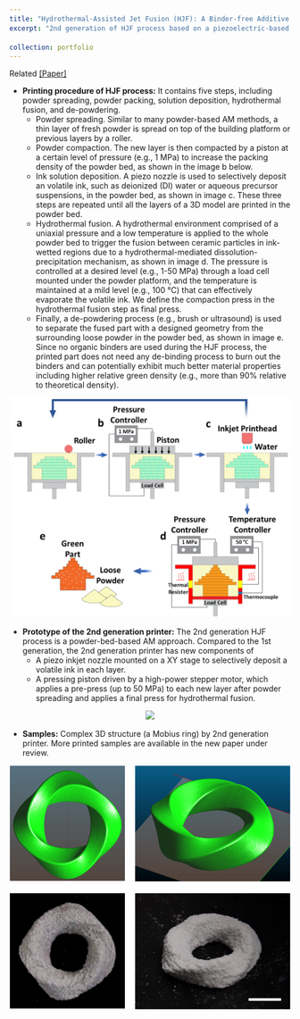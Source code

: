 ```yaml
---
title: "Hydrothermal-Assisted Jet Fusion (HJF): A Binder-free Additive Manufacturing Approach for Ceramics - 2nd Generation "
excerpt: "2nd generation of HJF process based on a piezoelectric-based inkjet printhead. Related [[Paper]](https://fanfeiuiowa.github.io/files/1-s2.0-S2351978920315687-main.pdf) and [[Patent]](https://patents.google.com/patent/US20210154742A1/en)<br/><img src='/images/2nd_gen_design_2.png' width='400'/>"

collection: portfolio
---
```

Related [[Paper]](https://fanfeiuiowa.github.io/files/1-s2.0-S2351978920315687-main.pdf)<br/>
* **Printing procedure of HJF process:** It contains five steps, including powder spreading, powder packing, solution deposition, hydrothermal fusion, and de-powdering. 
  * Powder spreading. Similar to many powder-based AM methods, a thin layer of fresh powder is spread on top of the building platform or previous layers by a roller. 
  * Powder compaction. The new layer is then compacted by a piston at a certain level of pressure (e.g., 1 MPa) to increase the packing density of the powder bed, as shown in the image b below. 
  * Ink solution deposition. A piezo nozzle is used to selectively deposit an volatile ink, such as deionized (DI) water or aqueous precursor suspensions, in the powder bed, as shown in image c. These three steps are repeated until all the layers of a 3D model are printed in the powder bed. 
  * Hydrothermal fusion. A hydrothermal environment comprised of a uniaxial pressure and a low temperature is applied to the whole powder bed to trigger the fusion between ceramic particles in ink-wetted regions due to a hydrothermal-mediated dissolution-precipitation mechanism, as shown in image d. The pressure is controlled at a desired level (e.g., 1-50 MPa) through a load cell mounted under the powder platform, and the temperature is maintained at a mild level (e.g., 100 °C) that can effectively evaporate the volatile ink. We define the compaction press in the hydrothermal fusion step as final press. 
  * Finally, a de-powdering process (e.g., brush or ultrasound) is used to separate the fused part with a designed geometry from the surrounding loose powder in the powder bed, as shown in image e. Since no organic binders are used during the HJF process, the printed part does not need any de-binding process to burn out the binders and can potentially exhibit much better material properties including higher relative green density (e.g., more than 90% relative to theoretical density).

<p align="center">
  <img src='/images/2nd_gen_procedure.png' width="600"/>
</p>

* **Prototype of the 2nd generation printer:** The 2nd generation HJF process is a powder-bed-based AM approach. Compared to the 1st generation, the 2nd generation printer has new components of
  * A piezo inkjet nozzle mounted on a XY stage to selectively deposit a volatile ink in each layer.
  * A pressing piston driven by a high-power stepper motor, which applies a pre-press (up to 50 MPa) to each new layer after powder spreading and applies a final press for hydrothermal fusion.

<p align="center">
  <img src='/images/2nd_gen_design_2.png' width="600"/>
</p>

* **Samples:** Complex 3D structure (a Mobius ring) by 2nd generation printer. More printed samples are available in the new paper under review.
<p align="center">
    <img src='/images/2nd_gen_sample.png' width="600"/>
</p>
